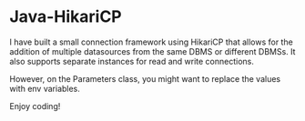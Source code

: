 # Java-HikariCP

I have built a small connection framework using HikariCP that allows for the addition of multiple datasources from the same DBMS or different DBMSs. 
It also supports separate instances for read and write connections.

However, on the Parameters class, you might want to replace the values with env variables. 

Enjoy coding!

